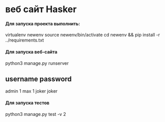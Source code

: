 # веб сайт Hasker

#### Для запуска проекта выполнить:
virtualenv newenv
source newenv/bin/activate
cd newenv && pip install -r ../requirements.txt

#### Для запуска веб-сайта
python3 manage.py runserver

username password
------------------
admin    1
max      1
joker    joker

#### Для запуска тестов
python3 manage.py test -v 2